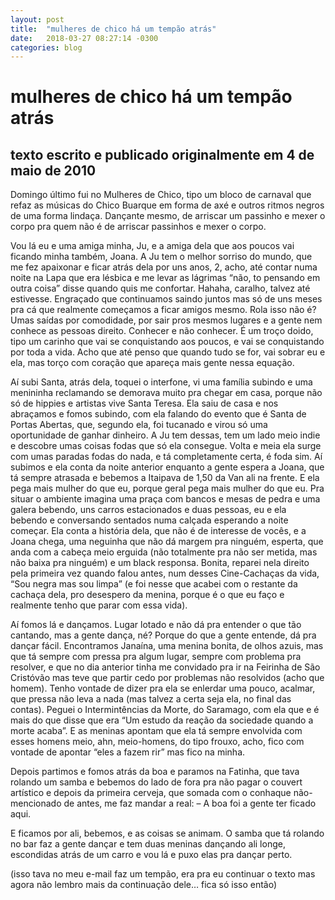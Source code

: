 ```yaml
---
layout: post
title:  "mulheres de chico há um tempão atrás"
date:   2018-03-27 08:27:14 -0300
categories: blog
---
```

# mulheres de chico há um tempão atrás

## texto escrito e publicado originalmente em 4 de maio de 2010

Domingo último fui no Mulheres de Chico, tipo um bloco de carnaval que refaz as músicas do Chico Buarque em forma de axé e outros ritmos negros de uma forma lindaça. Dançante mesmo, de arriscar um passinho e mexer o corpo pra quem não é de arriscar passinhos e mexer o corpo.

Vou lá eu e uma amiga minha, Ju, e a amiga dela que aos poucos vai ficando minha também, Joana. A Ju tem o melhor sorriso do mundo, que me fez apaixonar e ficar atrás dela por uns anos, 2, acho, até contar numa noite na Lapa que era lésbica e me levar as lágrimas “não, to pensando em outra coisa” disse quando quis me confortar. Hahaha, caralho, talvez até estivesse. Engraçado que continuamos saindo juntos mas só de uns meses pra cá que realmente começamos a ficar amigos mesmo. Rola isso não é? Umas saídas por comodidade, por sair pros mesmos lugares e a gente nem conhece as pessoas direito. Conhecer e não conhecer. É um troço doido, tipo um carinho que vai se conquistando aos poucos, e vai se conquistando por toda a vida. Acho que até penso que quando tudo se for, vai sobrar eu e ela, mas torço com coração que apareça mais gente nessa equação.

Aí subi Santa, atrás dela, toquei o interfone, vi uma família subindo e uma menininha reclamando se demorava muito pra chegar em casa, porque não só de hippies e artistas vive Santa Teresa. Ela saiu de casa e nos abraçamos e fomos subindo, com ela falando do evento que é Santa de Portas Abertas, que, segundo ela, foi tucanado e virou só uma oportunidade de ganhar dinheiro. A Ju tem dessas, tem um lado meio indie e descobre umas coisas fodas que só ela consegue. Volta e meia ela surge com umas paradas fodas do nada, e tá completamente certa, é foda sim. Aí subimos e ela conta da noite anterior enquanto a gente espera a Joana, que tá sempre atrasada e bebemos a Itaipava de 1,50 da Van ali na frente. E ela pega mais mulher do que eu, porque geral pega mais mulher do que eu. Pra situar o ambiente imagina uma praça com bancos e mesas de pedra e uma galera bebendo, uns carros estacionados e duas pessoas, eu e ela bebendo e conversando sentados numa calçada esperando a noite começar. Ela conta a história dela, que não é de interesse de vocês, e a Joana chega, uma neguinha que não dá margem pra ninguém, esperta, que anda com a cabeça meio erguida (não totalmente pra não ser metida, mas não baixa pra ninguém) e um black responsa. Bonita, reparei nela direito pela primeira vez quando falou antes, num desses Cine-Cachaças da vida, “Sou negra mas sou limpa” (e foi nesse que acabei com o restante da cachaça dela, pro desespero da menina, porque é o que eu faço e realmente tenho que parar com essa vida).

Aí fomos lá e dançamos. Lugar lotado e não dá pra entender o que tão cantando, mas a gente dança, né? Porque do que a gente entende, dá pra dançar fácil. Encontramos Janaína, uma menina bonita, de olhos azuis, mas que tá sempre com pressa pra algum lugar, sempre com problema pra resolver, e que no dia anterior tinha me convidado pra ir na Feirinha de São Cristóvão mas teve que partir cedo por problemas não resolvidos (acho que homem). Tenho vontade de dizer pra ela se enlerdar uma pouco, acalmar, que pressa não leva a nada (mas talvez a certa seja ela, no final das contas). Peguei o Intermintências da Morte, do Saramago, com ela que e é mais do que disse que era “Um estudo da reação da sociedade quando a morte acaba”. E as meninas apontam que ela tá sempre envolvida com esses homens meio, ahn, meio-homens, do tipo frouxo, acho, fico com vontade de apontar “eles a fazem rir” mas fico na minha.

Depois partimos e fomos atrás da boa e paramos na Fatinha, que tava rolando um samba e bebemos do lado de fora pra não pagar o couvert artístico e depois da primeira cerveja, que somada com o conhaque não-mencionado de antes, me faz mandar a real:
– A boa foi a gente ter ficado aqui.

E ficamos por ali, bebemos, e as coisas se animam. O samba que tá rolando no bar faz a gente dançar e tem duas meninas dançando ali longe, escondidas atrás de um carro e vou lá e puxo elas pra dançar perto.

(isso tava no meu e-mail faz um tempão, era pra eu continuar o texto mas agora não lembro mais da continuação dele… fica só isso então)